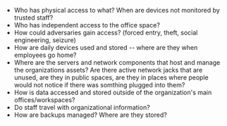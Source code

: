 
* Who has physical access to what? When are devices not monitored by trusted staff?
* Who has independent access to the office space?
* How could adversaries gain access? (forced entry, theft, social engineering, seizure)
* How are daily devices used and stored -- where are they when employees go home?
* Where are the servers and network components that host and manage the organizations assets? Are there active network jacks that are unused, are they in public spaces, are they in places where people would not notice if there was somthing plugged into them?
* How is data accessed and stored outside of the organization's main offices/workspaces?
* Do staff travel with organizational information?
* How are backups managed? Where are they stored?
